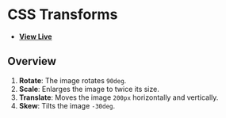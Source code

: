 # CSS Transforms

- [**View Live**](https://tahmid-sarker.github.io/Modern-HTML-CSS-Notes/12-Transition-Animation-and-JavaScript/02-Transforms/)

## Overview

1. **Rotate**: The image rotates `90deg`.
2. **Scale**: Enlarges the image to twice its size.
3. **Translate**: Moves the image `200px` horizontally and vertically.
4. **Skew**: Tilts the image `-30deg`.